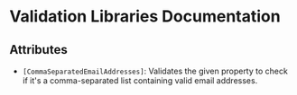 ﻿# Validation Libraries Documentation



## Attributes

- `[CommaSeparatedEmailAddresses]`: Validates the given property to check if it's a comma-separated list containing valid email addresses.
